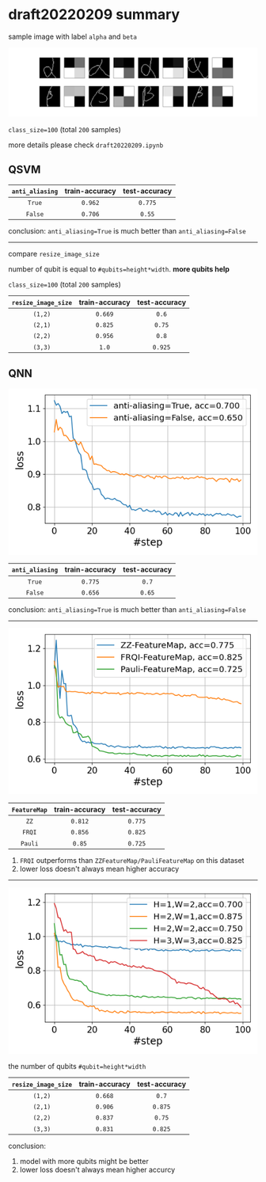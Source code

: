 # draft20220209 summary

sample image with label `alpha` and `beta`

![sample-image](./sample-image.png)

`class_size=100` (total `200` samples)

more details please check `draft20220209.ipynb`

## QSVM

| `anti_aliasing` | train-accuracy | test-accuracy |
| :-: | :-: | :-: |
| `True` | `0.962` | `0.775` |
| `False` | `0.706` | `0.55` |

conclusion: `anti_aliasing=True` is much better than `anti_aliasing=False`

---

compare `resize_image_size`

number of qubit is equal to `#qubits=height*width`. **more qubits help**

`class_size=100` (total `200` samples)

| `resize_image_size` | train-accuracy | test-accuracy |
| :-: | :-: | :-: |
| `(1,2)` | `0.669` | `0.6` |
| `(2,1)` | `0.825` | `0.75` |
| `(2,2)` | `0.956` | `0.8` |
| `(3,3)` | `1.0` | `0.925` |

## QNN

![qnn-anti-aliasing](./QNN-compare-anti-aliasing.png)

| `anti_aliasing` | train-accuracy | test-accuracy |
| :-: | :-: | :-: |
| `True` | `0.775` | `0.7` |
| `False` | `0.656` | `0.65` |

conclusion: `anti_aliasing=True` is much better than `anti_aliasing=False`

---

![qnn-feature-map](./QNN-compare-feature-map.png)

| `FeatureMap` | train-accuracy | test-accuracy |
| :-: | :-: | :-: |
| `ZZ` | `0.812` | `0.775` |
| `FRQI` | `0.856` | `0.825` |
| `Pauli` | `0.85` | `0.725` |

1. `FRQI` outperforms than `ZZFeatureMap/PauliFeatureMap` on this dataset
2. lower loss doesn't always mean higher accuracy

---

![qnn-feature-map](./QNN-compare-resize-image.png)

the number of qubits `#qubit=height*width`

| `resize_image_size` | train-accuracy | test-accuracy |
| :-: | :-: | :-: |
| `(1,2)` | `0.668` | `0.7` |
| `(2,1)` | `0.906` | `0.875` |
| `(2,2)` | `0.837` | `0.75` |
| `(3,3)` | `0.831` | `0.825` |

conclusion:
1. model with more qubits might be better
2. lower loss doesn't always mean higher accurcy

